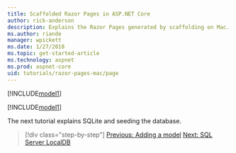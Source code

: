 ```yaml
---
title: Scaffolded Razor Pages in ASP.NET Core
author: rick-anderson
description: Explains the Razor Pages generated by scaffolding on Mac.
ms.author: riande
manager: wpickett
ms.date: 1/27/2018
ms.topic: get-started-article
ms.technology: aspnet
ms.prod: aspnet-core
uid: tutorials/razor-pages-mac/page
---
```


[!INCLUDE[model1](../../includes/RP/page1.md)]

[!INCLUDE[model1](../../includes/RP/page2.md)]

The next tutorial explains SQLite and seeding the database.

>[!div class="step-by-step"]
[Previous: Adding a model](xref:tutorials/razor-pages-mac/model)
[Next: SQL Server LocalDB](xref:tutorials/razor-pages-mac/sql)
